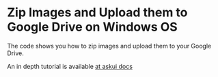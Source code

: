 # Zip Images and Upload them to Google Drive on Windows OS

The code shows you how to zip images and upload them to your Google Drive.

An in depth tutorial is available [at askui docs](https://docs.askui.com/docs/general/Tutorials/zip-images-upload-googledrive-windows)